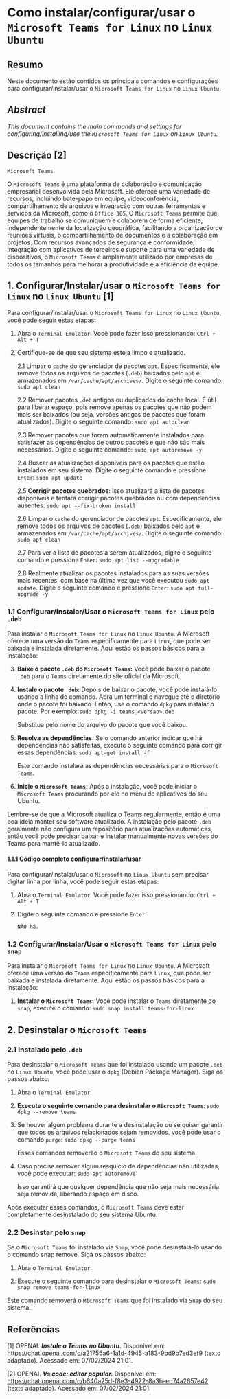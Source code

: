 # Como instalar/configurar/usar o `Microsoft Teams for Linux` no `Linux Ubuntu`

## Resumo

Neste documento estão contidos os principais comandos e configurações para configurar/instalar/usar o `Microsoft Teams for Linux` no `Linux Ubuntu`.

## _Abstract_

_This document contains the main commands and settings for configuring/installing/use the `Microsoft Teams for Linux` on `Linux Ubuntu`._

## Descrição [2]

`Microsoft Teams`

O `Microsoft Teams` é uma plataforma de colaboração e comunicação empresarial desenvolvida pela Microsoft. Ele oferece uma variedade de recursos, incluindo bate-papo em equipe, videoconferência, compartilhamento de arquivos e integração com outras ferramentas e serviços da Microsoft, como o `Office 365`. O `Microsoft Teams` permite que equipes de trabalho se comuniquem e colaborem de forma eficiente, independentemente da localização geográfica, facilitando a organização de reuniões virtuais, o compartilhamento de documentos e a colaboração em projetos. Com recursos avançados de segurança e conformidade, integração com aplicativos de terceiros e suporte para uma variedade de dispositivos, o `Microsoft Teams` é amplamente utilizado por empresas de todos os tamanhos para melhorar a produtividade e a eficiência da equipe.


## 1. Configurar/Instalar/usar o `Microsoft Teams for Linux` no `Linux Ubuntu` [1]

Para configurar/instalar/usar o `Microsoft Teams for Linux` no `Linux Ubuntu`, você pode seguir estas etapas:

1. Abra o `Terminal Emulator`. Você pode fazer isso pressionando: `Ctrl + Alt + T`


2. Certifique-se de que seu sistema esteja limpo e atualizado.

    2.1 Limpar o `cache` do gerenciador de pacotes `apt`. Especificamente, ele remove todos os arquivos de pacotes (`.deb`) baixados pelo `apt` e armazenados em `/var/cache/apt/archives/`. Digite o seguinte comando: `sudo apt clean` 
    
    2.2 Remover pacotes `.deb` antigos ou duplicados do cache local. É útil para liberar espaço, pois remove apenas os pacotes que não podem mais ser baixados (ou seja, versões antigas de pacotes que foram atualizados). Digite o seguinte comando: `sudo apt autoclean`

    2.3 Remover pacotes que foram automaticamente instalados para satisfazer as dependências de outros pacotes e que não são mais necessários. Digite o seguinte comando: `sudo apt autoremove -y`

    2.4 Buscar as atualizações disponíveis para os pacotes que estão instalados em seu sistema. Digite o seguinte comando e pressione `Enter`: `sudo apt update`

    2.5 **Corrigir pacotes quebrados**: Isso atualizará a lista de pacotes disponíveis e tentará corrigir pacotes quebrados ou com dependências ausentes: `sudo apt --fix-broken install`

    2.6 Limpar o `cache` do gerenciador de pacotes `apt`. Especificamente, ele remove todos os arquivos de pacotes (`.deb`) baixados pelo `apt` e armazenados em `/var/cache/apt/archives/`. Digite o seguinte comando: `sudo apt clean` 
    
    2.7 Para ver a lista de pacotes a serem atualizados, digite o seguinte comando e pressione `Enter`:  `sudo apt list --upgradable`

    2.8 Realmente atualizar os pacotes instalados para as suas versões mais recentes, com base na última vez que você executou `sudo apt update`. Digite o seguinte comando e pressione `Enter`: `sudo apt full-upgrade -y`
 

### 1.1 Configurar/Instalar/Usar o `Microsoft Teams for Linux` pelo `.deb`

Para instalar o `Microsoft Teams for Linux` no `Linux Ubuntu`. A Microsoft oferece uma versão do `Teams` especificamente para `Linux`, que pode ser baixada e instalada diretamente. Aqui estão os passos básicos para a instalação:

3. **Baixe o pacote `.deb` do `Microsoft Teams`:** Você pode baixar o pacote `.deb` para o `Teams` diretamente do site oficial da Microsoft.

4. **Instale o pacote `.deb`:** Depois de baixar o pacote, você pode instalá-lo usando a linha de comando. Abra um terminal e navegue até o diretório onde o pacote foi baixado. Então, use o comando `dpkg` para instalar o pacote. Por exemplo: `sudo dpkg -i teams_<versao>.deb`

    Substitua <versao> pelo nome do arquivo do pacote que você baixou.

5. **Resolva as dependências:** Se o comando anterior indicar que há dependências não satisfeitas, execute o seguinte comando para corrigir essas dependências: `sudo apt-get install -f`
    
    Este comando instalará as dependências necessárias para o `Microsoft Teams`.

6. **Inicie o `Microsoft Teams`:** Após a instalação, você pode iniciar o `Microsoft Teams` procurando por ele no menu de aplicativos do seu Ubuntu.

Lembre-se de que a Microsoft atualiza o Teams regularmente, então é uma boa ideia manter seu software atualizado. A instalação pelo pacote `.deb` geralmente não configura um repositório para atualizações automáticas, então você pode precisar baixar e instalar manualmente novas versões do Teams para mantê-lo atualizado.


#### 1.1.1 Código completo configurar/instalar/usar

Para configurar/instalar/usar o `Microsoft` no `Linux Ubuntu` sem precisar digitar linha por linha, você pode seguir estas etapas:

1. Abra o `Terminal Emulator`. Você pode fazer isso pressionando: `Ctrl + Alt + T`

2. Digite o seguinte comando e pressione `Enter`:

    ```
    NÃO há.
    ```

### 1.2 Configurar/Instalar/Usar o `Microsoft Teams for Linux` pelo `snap`

Para instalar o `Microsoft Teams for Linux` no `Linux Ubuntu`. A Microsoft oferece uma versão do `Teams` especificamente para `Linux`, que pode ser baixada e instalada diretamente. Aqui estão os passos básicos para a instalação:

1. **Instalar o `Microsoft Teams`:** Você pode instalar o `Teams` diretamente do `snap`, execute o comando: `sudo snap install teams-for-linux`

## 2. Desinstalar o `Microsoft Teams`

### 2.1 Instalado pelo `.deb`

Para desinstalar o `Microsoft Teams` que foi instalado usando um pacote `.deb` no `Linux Ubuntu`, você pode usar o `dpkg` (Debian Package Manager). Siga os passos abaixo:

1. Abra o `Terminal Emulator`.

2. **Execute o seguinte comando para desinstalar o `Microsoft Teams`**: `sudo dpkg --remove teams`

3. Se houver algum problema durante a desinstalação ou se quiser garantir que todos os arquivos relacionados sejam removidos, você pode usar o comando `purge`: `sudo dpkg --purge teams`

    Esses comandos removerão o `Microsoft Teams` do seu sistema.

4. Caso precise remover algum resquício de dependências não utilizadas, você pode executar: `sudo apt autoremove`

    Isso garantirá que qualquer dependência que não seja mais necessária seja removida, liberando espaço em disco.

Após executar esses comandos, o `Microsoft Teams` deve estar completamente desinstalado do seu sistema Ubuntu.

### 2.2 Desinstar pelo `snap`

Se o `Microsoft Teams` foi instalado via `Snap`, você pode desinstalá-lo usando o comando snap remove. Siga os passos abaixo:

1. Abra o `Terminal Emulator`.

2. Execute o seguinte comando para desinstalar o `Microsoft Teams`: `sudo snap remove teams-for-linux`

Este comando removerá o `Microsoft Teams` que foi instalado via `Snap` do seu sistema.

## Referências

[1] OPENAI. ***Instale o Teams no Ubuntu.*** Disponível em: <https://chat.openai.com/c/a21756a6-1a1d-4945-a183-9bd9b7ed3ef9> (texto adaptado). Acessado em: 07/02/2024 21:01.

[2] OPENAI. ***Vs code: editor popular.*** Disponível em: <https://chat.openai.com/c/b640a25d-f8e3-4922-8a3b-ed74a2657e42> (texto adaptado). Acessado em: 07/02/2024 21:01.

